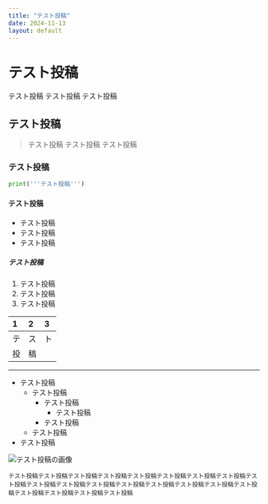 ```yaml
---
title: "テスト投稿"
date: 2024-11-13
layout: default
---
```


# テスト投稿
テスト投稿
テスト投稿
テスト投稿

## テスト投稿
>テスト投稿
>テスト投稿
>テスト投稿

### テスト投稿
```python
print('''テスト投稿''')
```

#### テスト投稿
* テスト投稿
* テスト投稿
* テスト投稿

##### テスト投稿
1. テスト投稿
2. テスト投稿
3. テスト投稿

| 1  | 2  | 3  |
|:---|:---|:---|
| テ | ス | ト |
| 投 | 稿 |    |

* * *

-  テスト投稿
    - テスト投稿
        - テスト投稿
            - テスト投稿
        - テスト投稿
    - テスト投稿
- テスト投稿

![テスト投稿の画像](../../../images/blog/20241113/1.png)

```
テスト投稿テスト投稿テスト投稿テスト投稿テスト投稿テスト投稿テスト投稿テスト投稿テスト投稿テスト投稿テスト投稿テスト投稿テスト投稿テスト投稿テスト投稿テスト投稿テスト投稿テスト投稿テスト投稿テスト投稿テスト投稿
```
